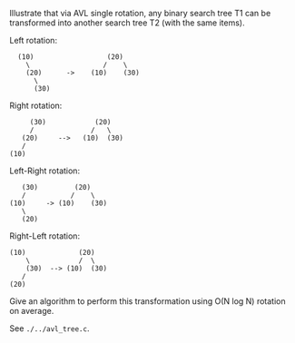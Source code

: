 Illustrate that via AVL single rotation, any binary search tree T1 can be
transformed into another search tree T2 (with the same items).

Left rotation:

```plaintext
  (10)                  (20)
    \                  /    \
    (20)      ->    (10)    (30)
      \
      (30)
```

Right rotation:

```plaintext
     (30)            (20)
     /              /   \
   (20)     -->   (10)  (30)
   /
(10)
```

Left-Right rotation:

```plaintext
   (30)         (20)
   /           /    \
(10)     -> (10)    (30)
   \
   (20)
```

Right-Left rotation:

```plaintext
(10)             (20)
    \            /  \
    (30)  --> (10)  (30)
   /
(20)
```

Give an algorithm to perform this transformation using O(N log N) rotation on average.

See `./../avl_tree.c`.
